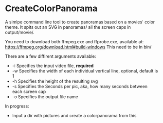 # CreateColorPanorama
A simlpe command line tool to create panoramas based on a movies' color theme. It spits out an SVG in panoramas/
all the screen caps in output/movie/.

You need to download both ffmpeg.exe and ffprobe.exe, available at: https://ffmpeg.org/download.html#build-windows
This need to be in bin/

There are a few diffirent arguments available:

- -i  Specifies the input video file, **required**
- -w  Specifies the width of each individual vertical line, optional, default is 1
- -h  Specifies the height of the resulting svg
- -s  Specifies the Seconds per pic, aka, how many seconds between each screen cap
- -o  Specifies the output file name

In progress:
* Input a dir with pictures and create a colorpanorama from this
